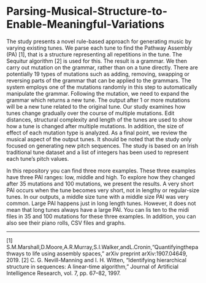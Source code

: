 # Parsing-Musical-Structure-to-Enable-Meaningful-Variations

The study presents a novel rule-based approach for generating music by varying existing tunes. We parse each tune to find the Pathway Assembly (PA) [1], that is a structure representing all repetitions in the tune. The Sequitur algorithm [2] is used for this. The result is a grammar. We then carry out mutation on the grammar, rather than on a tune directly. There are potentially 19 types of mutations such as adding, removing, swapping or reversing parts of the grammar that can be applied to the grammars. The system employs one of the mutations randomly in this step to automatically manipulate the grammar. Following the mutation, we need to expand the grammar which returns a new tune. The output after 1 or more mutations will be a new tune related to the original tune. Our study examines how tunes change gradually over the course of multiple mutations. Edit distances, structural complexity and length of the tunes are used to show how a tune is changed after multiple mutations. In addition, the size of effect of each mutation type is analyzed. As a final point, we review the musical aspect of the output tunes. It should be noted that the study only focused on generating new pitch sequences. The study is based on an Irish traditional tune dataset and a list of integers has been used to represent each tune’s pitch values.

In this repository you can find three more examples. These three examples have three PAI ranges: low, middle and high. To explore how they changed after 35 mutations and 100 mutations, we present the results. A very short PAI occurs when the tune becomes very short, not in lengthy or regular-size tunes. In our outputs, a middle size tune with a middle size PAI was very common. Large PAI happens just in long length tunes. However, it does not mean that long tunes always have a large PAI. You can lis ten to the midi files in 35 and 100 mutations for these three examples. In addition, you can also see their piano rolls, CSV files and graphs.


----------------------------------------------------------------------------------------------------------------------------------
[1] S.M.Marshall,D.Moore,A.R.Murray,S.I.Walker,andL.Cronin,“Quantifyingthepathways to life using assembly spaces,” arXiv preprint arXiv:1907.04649, 2019.
[2] C. G. Nevill-Manning and I. H. Witten, “Identifying hierarchical structure in sequences: A linear-time algorithm,” Journal of Artificial Intelligence Research, vol. 7, pp. 67–82, 1997.
